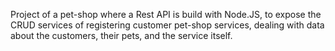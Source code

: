Project of a pet-shop where a Rest API is build with Node.JS, to expose the CRUD services of registering customer pet-shop services, dealing with data about the customers, their pets, and the service itself.

